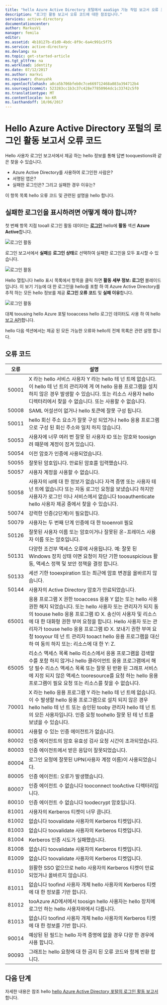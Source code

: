 ```yaml
---
title: "hello Azure Active Directory 포털에서 aaaSign 기능 작업 보고서 오류 코드 | Microsoft Docs"
description: "로그인 활동 보고서 오류 코드에 대한 참조입니다."
services: active-directory
documentationcenter: 
author: MarkusVi
manager: femila
editor: 
ms.assetid: 4b18127b-d1d0-4bdc-8f9c-6a4c991c5f75
ms.service: active-directory
ms.devlang: na
ms.topic: get-started-article
ms.tgt_pltfrm: na
ms.workload: identity
ms.date: 07/12/2017
ms.author: markvi
ms.reviewer: dhanyahk
ms.openlocfilehash: a0ca5b706bfeb0c7ce669712468a083a394712b4
ms.sourcegitcommit: 523283cc1b3c37c428e77850964dc1c33742c5f0
ms.translationtype: MT
ms.contentlocale: ko-KR
ms.lasthandoff: 10/06/2017
---
```

# <a name="sign-in-activity-report-error-codes-in-hello-azure-active-directory-portal"></a>Hello Azure Active Directory 포털의 로그인 활동 보고서 오류 코드

Hello 사용자 로그인 보고서에서 제공 하는 hello 정보를 통해 답변 tooquestions와 같은 찾을 수 있습니다.

- Azure Active Directory를 사용하여 로그인한 사람은?
- 서명된 앱은?
- 실패한 로그인은? 그리고 실패한 경우 이유는?

이 항목 목록 hello 오류 코드 및 관련된 설명을 hello 합니다. 

## <a name="how-can-i-display-failed-sign-ins"></a>실패한 로그인을 표시하려면 어떻게 해야 합니까? 

첫 번째 항목 지점 tooall 로그인 활동 데이터는  **[로그인](https://portal.azure.com/#blade/Microsoft_AAD_IAM/ActiveDirectoryMenuBlade/SignIns)**  hello에 **활동** 섹션 **Azure Active**합니다.


![로그인 활동](./media/active-directory-reporting-activity-sign-ins-errors/61.png "로그인 활동")


로그인 보고서에서 **실패**를 **로그인 상태**로 선택하여 실패한 로그인을 모두 표시할 수 있습니다.


![로그인 활동](./media/active-directory-reporting-activity-sign-ins-errors/06.png "로그인 활동")

Hello 열립니다 hello 표시 목록에서 항목을 클릭 하면 **활동 세부 정보: 로그인** 블레이드입니다. 이 보기 기능에 대 한 로그인을 hello를 포함 하 여 Azure Active Directory를 추적 하는 모든 hello 정보를 제공 **로그인 오류 코드** 및 **실패 이유**합니다.

![로그인 활동](./media/active-directory-reporting-activity-sign-ins-errors/05.png "로그인 활동")


대체 toousing hello Azure 포털 tooaccess hello 로그인 데이터도 사용 하 여 hello [보고 API](active-directory-reporting-api-getting-started-azure-portal.md)합니다.


hello 다음 섹션에서는 제공 된 모든 가능한 오류와 hello의 전체 목록은 관련 설명 합니다. 

## <a name="error-codes"></a>오류 코드

| 오류| 설명 |
| --- | --- |
| 50001| X 라는 hello 서비스 사용자 Y 라는 hello 테 넌 트에 없습니다. 이 hello 테 넌 트의 관리자에 게 여 hello 응용 프로그램을 설치 하지 않은 경우 발생할 수 있습니다. 또는 리소스 사용자 hello 디렉터리에서 찾을 수 없습니다. 또는 사용할 수 없습니다.|
| 50008| SAML 어설션이 없거나 hello 토큰에 잘못 구성 됩니다.|
| 50011| hello 회신 주소 요소가 잘못 구성 되었거나 hello 응용 프로그램으로 구성 된 회신 주소와 일치 하지 않습니다.|
| 50053| 사용자에 너무 여러 번 잘못 된 사용자 ID 또는 암호와 toosign 려 때문에 계정이 잠겨 있습니다.|
| 50054| 이전 암호가 인증에 사용되었습니다.|
| 50055| 잘못된 암호입니다. 만료된 암호를 입력했습니다.|
| 50057| 사용자 계정을 사용할 수 없습니다.|
| 50058| 사용자의 id에 대 한 정보가 없습니다 자격 증명 또는 사용자 테 넌 트에 없습니다 또는 자동 로그인 요청을 보냈습니다 하지만 사용자가 로그인 이나 서비스에서 없습니다 tooauthenticate hello 사용자 제공 중에서 찾을 수 있습니다.|
| 50074| 강력한 인증(2단계)이 필요합니다.|
| 50079| 사용자는 두 번째 단계 인증에 대 한 tooenroll 필요|
| 50126| 잘못된 사용자 이름 또는 암호이거나 잘못된 온-프레미스 사용자 이름 또는 암호입니다.|
| 50131| 다양한 조건부 액세스 오류에 사용됩니다. 예: 잘못 된 Windows 장치 상태 이면 요청이 차단 기한 toosuspicious 활동, 액세스 정책 및 보안 정책을 결정 합니다.|
| 50133| 세션 기한 tooexpiration 또는 최근에 암호 변경을 올바르지 않습니다.|
| 50144| 사용자의 Active Directory 암호가 만료되었습니다.|
| 65001| 응용 프로그램 X 권한 tooaccess 응용 Y 없는 또는 hello 사용 권한 해지 되었습니다. 또는 hello 사용자 또는 관리자가 되지 동의 toouse hello 응용 프로그램 ID X. 송신이 사용자 및 리소스에 대 한 대화형 권한 부여 요청을 합니다. Hello 사용자 또는 관리자가 toouse hello 응용 프로그램 ID X. 보내기 권한 부여 요청 tooyour 테 넌 트 관리자 tooact hello 응용 프로그램을 대신 하 여 동의 하지 또는: 리소스에 대 한 Y: Z.|
| 65005| 리소스 액세스 목록 hello 리소스에서 응용 프로그램을 검색할 수를 포함 하지 않거나 hello 클라이언트 응용 프로그램에서 해당 필수 리소스 액세스 목록 또는 잘못 된 반환 된 그래프 서비스에 지정 되지 않은 액세스 tooresource를 요청 하는 hello 응용 프로그램이 필요 요청 또는 리소스를 찾을 수 없습니다.|
| 70001| X 라는 hello 응용 프로그램 Y 라는 hello 테 넌 트에 없습니다. 이 수 발생할 hello 응용 프로그램으로 설치 되지 않은 경우 hello hello 테 넌 트 또는 승인된 tooby 관리자 hello 테 넌 트의 모든 사용자입니다. 인증 요청 toohello 잘못 된 테 넌 트를 보냈을 수 있습니다.|
| 80001| 사용할 수 있는 인증 에이전트가 없습니다.|
| 80002| 인증 에이전트의 암호 유효성 검사 요청 시간이 초과되었습니다.|
| 80003| 인증 에이전트에서 받은 응답이 잘못되었습니다.|
| 80004| 로그인 요청에 잘못된 UPN(사용자 계정 이름)이 사용되었습니다.|
| 80005| 인증 에이전트: 오류가 발생했습니다.|
| 80007| 인증 에이전트 수 없습니다 tooconnect tooActive 디렉터리입니다.|
| 80010| 인증 에이전트 수 없습니다 toodecrypt 암호입니다.|
| 81001| 사용자의 Kerberos 티켓이 너무 큽니다.|
| 81002| 없습니다 toovalidate 사용자의 Kerberos 티켓입니다.|
| 81003| 없습니다 toovalidate 사용자의 Kerberos 티켓입니다.|
| 81004| Kerberos 인증 시도가 실패했습니다.|
| 81008| 없습니다 toovalidate 사용자의 Kerberos 티켓입니다.|
| 81009| 없습니다 toovalidate 사용자의 Kerberos 티켓입니다.|
| 81010| 원활한 SSO 없으므로 hello 사용자의 Kerberos 티켓이 만료 되었거나 올바르지 않습니다.|
| 81011| 없습니다 toofind 사용자 개체 hello 사용자의 Kerberos 티켓에 대 한 정보를 기반 합니다.|
| 81012| tooAzure AD에서에서 toosign hello 사용자는 hello 장치에 로그인 하는 hello 사용자와에서 다릅니다.|
| 81013| 없습니다 toofind 사용자 개체 hello 사용자의 Kerberos 티켓에 대 한 정보를 기반 합니다.|
| 90014| 예상된 된 필드는 hello 자격 증명에 없을 경우 다양 한 경우에 사용 합니다.|
| 90093| 그래프는 hello 요청에 대 한 금지 된 오류 코드와 함께 반환 합니다.|



## <a name="next-steps"></a>다음 단계

자세한 내용은 참조 hello [hello Azure Active Directory 포털의 로그인 활동 보고서](active-directory-reporting-activity-sign-ins.md)합니다.

